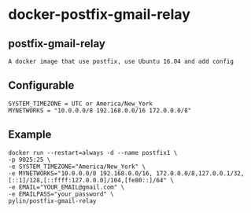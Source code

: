 # docker-postfix-gmail-relay

## postfix-gmail-relay

    A docker image that use postfix, use Ubuntu 16.04 and add config

## Configurable

    SYSTEM_TIMEZONE = UTC or America/New_York
    MYNETWORKS = "10.0.0.0/8 192.168.0.0/16 172.0.0.0/8"

## Example

    docker run --restart=always -d --name postfix1 \
    -p 9025:25 \
    -e SYSTEM_TIMEZONE="America/New_York" \
    -e MYNETWORKS="10.0.0.0/8 192.168.0.0/16, 172.0.0.0/8,127.0.0.1/32,[::1]/128,[::ffff:127.0.0.0]/104,[fe80::]/64" \
    -e EMAIL="YOUR_EMAIL@gmail.com" \
    -e EMAILPASS="your_password" \
    pylin/postfix-gmail-relay

